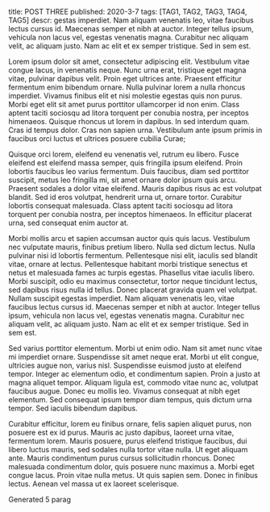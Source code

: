 title: POST THREE
published: 2020-3-7
tags: [TAG1, TAG2, TAG3, TAG4, TAG5]
descr: gestas imperdiet. Nam aliquam venenatis leo, vitae faucibus lectus cursus id. Maecenas semper et nibh at auctor. Integer tellus ipsum, vehicula non lacus vel, egestas venenatis magna. Curabitur nec aliquam velit, ac aliquam justo. Nam ac elit et ex semper tristique. Sed in sem est.


Lorem ipsum dolor sit amet, consectetur adipiscing elit. Vestibulum vitae congue lacus, in venenatis neque. Nunc urna erat, tristique eget magna vitae, pulvinar dapibus velit. Proin eget ultrices ante. Praesent efficitur fermentum enim bibendum ornare. Nulla pulvinar lorem a nulla rhoncus imperdiet. Vivamus finibus elit et nisi molestie egestas quis non purus. Morbi eget elit sit amet purus porttitor ullamcorper id non enim. Class aptent taciti sociosqu ad litora torquent per conubia nostra, per inceptos himenaeos. Quisque rhoncus ut lorem in dapibus. In sed interdum quam. Cras id tempus dolor. Cras non sapien urna. Vestibulum ante ipsum primis in faucibus orci luctus et ultrices posuere cubilia Curae;

Quisque orci lorem, eleifend eu venenatis vel, rutrum eu libero. Fusce eleifend est eleifend massa semper, quis fringilla ipsum eleifend. Proin lobortis faucibus leo varius fermentum. Duis faucibus, diam sed porttitor suscipit, metus leo fringilla mi, sit amet ornare dolor ipsum quis arcu. Praesent sodales a dolor vitae eleifend. Mauris dapibus risus ac est volutpat blandit. Sed id eros volutpat, hendrerit urna ut, ornare tortor. Curabitur lobortis consequat malesuada. Class aptent taciti sociosqu ad litora torquent per conubia nostra, per inceptos himenaeos. In efficitur placerat urna, sed consequat enim auctor at.

Morbi mollis arcu et sapien accumsan auctor quis quis lacus. Vestibulum nec vulputate mauris, finibus pretium libero. Nulla sed dictum lectus. Nulla pulvinar nisi id lobortis fermentum. Pellentesque nisi elit, iaculis sed blandit vitae, ornare at lectus. Pellentesque habitant morbi tristique senectus et netus et malesuada fames ac turpis egestas. Phasellus vitae iaculis libero. Morbi suscipit, odio eu maximus consectetur, tortor neque tincidunt lectus, sed dapibus risus nulla id tellus. Donec placerat gravida quam vel volutpat. Nullam suscipit egestas imperdiet. Nam aliquam venenatis leo, vitae faucibus lectus cursus id. Maecenas semper et nibh at auctor. Integer tellus ipsum, vehicula non lacus vel, egestas venenatis magna. Curabitur nec aliquam velit, ac aliquam justo. Nam ac elit et ex semper tristique. Sed in sem est.

Sed varius porttitor elementum. Morbi ut enim odio. Nam sit amet nunc vitae mi imperdiet ornare. Suspendisse sit amet neque erat. Morbi ut elit congue, ultricies augue non, varius nisl. Suspendisse euismod justo at eleifend tempor. Integer ac elementum odio, et condimentum sapien. Proin a justo at magna aliquet tempor. Aliquam ligula est, commodo vitae nunc ac, volutpat faucibus augue. Donec eu mollis leo. Vivamus consequat at nibh eget elementum. Sed consequat ipsum tempor diam tempus, quis dictum urna tempor. Sed iaculis bibendum dapibus.

Curabitur efficitur, lorem eu finibus ornare, felis sapien aliquet purus, non posuere est ex id purus. Mauris ac justo dapibus, laoreet urna vitae, fermentum lorem. Mauris posuere, purus eleifend tristique faucibus, dui libero luctus mauris, sed sodales nulla tortor vitae nulla. Ut eget aliquam ante. Mauris condimentum purus cursus sollicitudin rhoncus. Donec malesuada condimentum dolor, quis posuere nunc maximus a. Morbi eget congue lacus. Proin vitae nulla metus. Ut quis sapien sem. Donec in finibus lectus. Aenean vel massa ut ex laoreet scelerisque.

Generated 5 parag